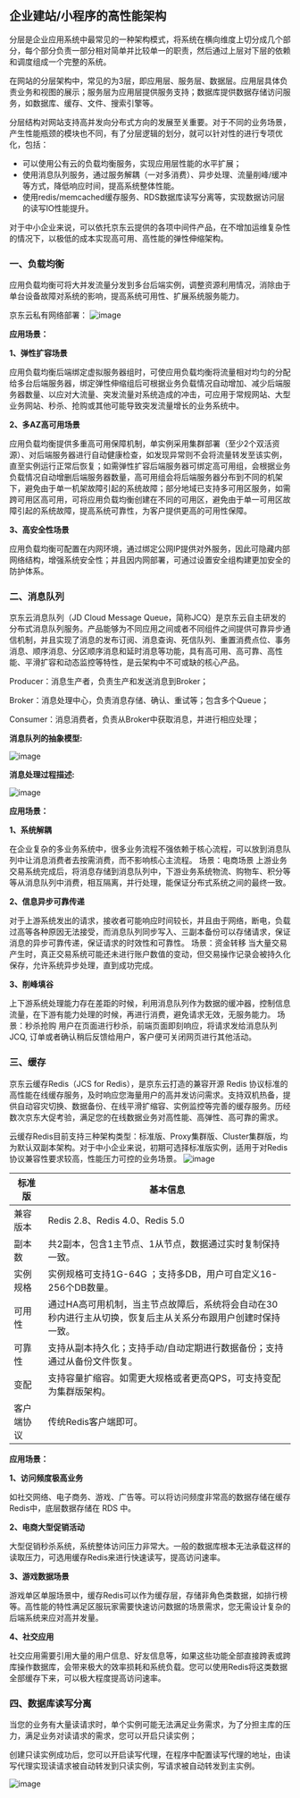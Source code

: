 ## 企业建站/小程序的高性能架构
分层是企业应用系统中最常见的一种架构模式，将系统在横向维度上切分成几个部分，每个部分负责一部分相对简单并比较单一的职责，然后通过上层对下层的依赖和调度组成一个完整的系统。

在网站的分层架构中，常见的为3层，即应用层、服务层、数据层。应用层具体负责业务和视图的展示；服务层为应用层提供服务支持；数据库提供数据存储访问服务，如数据库、缓存、文件、搜索引擎等。

分层结构对网站支持高并发向分布式方向的发展至关重要。对于不同的业务场景，产生性能瓶颈的模块也不同，有了分层逻辑的划分，就可以针对性的进行专项优化，包括：
- 可以使用公有云的负载均衡服务，实现应用层性能的水平扩展；
- 使用消息队列服务，通过服务解耦（一对多消费）、异步处理、流量削峰/缓冲等方式，降低响应时间，提高系统整体性能。
- 使用redis/memcached缓存服务、RDS数据库读写分离等，实现数据访问层的读写IO性能提升。

对于中小企业来说，可以依托京东云提供的各项中间件产品，在不增加运维复杂性的情况下，以极低的成本实现高可用、高性能的弹性伸缩架构。

### 一、负载均衡
应用负载均衡可将大并发流量分发到多台后端实例，调整资源利用情况，消除由于单台设备故障对系统的影响，提高系统可用性、扩展系统服务能力。

京东云私有网络部署：
![image](../../../../image/Networking/ALB/ALB-001.png)

**应用场景：**

**1、弹性扩容场景**

应用负载均衡后端绑定虚拟服务器组时，可使应用负载均衡将流量相对均匀的分配给多台后端服务器，绑定弹性伸缩组后可根据业务负载情况自动增加、减少后端服务器数量、以应对大流量、突发流量对系统造成的冲击，可应用于常规网站、大型业务网站、秒杀、抢购或其他可能导致突发流量增长的业务系统中。

**2、多AZ高可用场景**

应用负载均衡提供多重高可用保障机制，单实例采用集群部署（至少2个双活资源）、对后端服务器进行自动健康检查，如发现异常则不会将流量转发至该实例，直至实例运行正常后恢复；如需弹性扩容后端服务器可绑定高可用组，会根据业务负载情况自动增删后端服务器数量，高可用组会将后端服务器分布到不同的机架下，避免由于单一机架故障引起的系统故障；部分地域已支持多可用区服务，如需跨可用区高可用，可将应用负载均衡创建在不同的可用区，避免由于单一可用区故障引起的系统故障，提高系统可靠性，为客户提供更高的可用性保障。

**3、高安全性场景**

应用负载均衡可配置在内网环境，通过绑定公网IP提供对外服务，因此可隐藏内部网络结构，增强系统安全性；并且因内网部署，可通过设置安全组构建更加安全的防护体系。

### 二、消息队列

京东云消息队列（JD Cloud Message Queue，简称JCQ）是京东云自主研发的分布式消息队列服务。产品能够为不同应用之间或者不同组件之间提供可靠异步通信机制，并且实现了消息的发布订阅、消息查询、死信队列、重置消费点位、事务消息、顺序消息、分区顺序消息和延时消息等功能，具有高可用、高可靠、高性能、平滑扩容和动态监控等特性，是云架构中不可或缺的核心产品。

Producer：消息生产者，负责生产和发送消息到Broker；

Broker：消息处理中心，负责消息存储、确认、重试等；包含多个Queue；

Consumer：消息消费者，负责从Broker中获取消息，并进行相应处理；

**消息队列的抽象模型:**

![image](../../../../image/Best-Practice/Cloud/message-queue-model.png)

**消息处理过程描述:**

![image](../../../../image/Best-Practice/Cloud/message-queue-process.png)

**应用场景：**

**1、系统解耦**

在企业复杂的多业务系统中，很多业务流程不强依赖于核心流程，可以放到消息队列中让消息消费者去按需消费，而不影响核心主流程。 场景：电商场景 上游业务交易系统完成后，将消息存储到消息队列中，下游业务系统物流、购物车、积分等等从消息队列中消费，相互隔离，并行处理，能保证分布式系统之间的最终一致。

**2、信息异步可靠传递**

对于上游系统发出的请求，接收者可能响应时间较长，并且由于网络，断电，负载过高等各种原因无法接受，而消息队列同步写入、三副本备份可以存储请求，保证消息的异步可靠传递，保证请求的时效性和可靠性。 场景：资金转移 当大量交易产生时，真正交易系统可能还未进行账户数值的变动，但交易操作记录会被持久化保存，允许系统异步处理，直到成功完成。

**3、削峰填谷**

上下游系统处理能力存在差距的时候，利用消息队列作为数据的缓冲器，控制信息流量，在下游有能力处理的时候，再进行消费，避免请求无效，无服务能力。 场景：秒杀抢购 用户在页面进行秒杀，前端页面即刻响应，将请求发给消息队列 JCQ, 订单或者确认稍后反馈给用户，客户便可关闭网页进行其他活动。

### 三、缓存

京东云缓存Redis（JCS for Redis），是京东云打造的兼容开源 Redis 协议标准的高性能在线缓存服务，及时响应您海量用户的高并发访问需求。支持双机热备，提供自动容灾切换、数据备份、在线平滑扩缩容、实例监控等完善的缓存服务。历经数次京东大促考验，满足您的在线数据业务对高性能、高弹性、高可靠的需求。

云缓存Redis目前支持三种架构类型：标准版、Proxy集群版、Cluster集群版，均为默认双副本架构。对于中小企业来说，初期可选择标准版实例，适用于对Redis协议兼容性要求较高，性能压力可控的业务场景。
![image](../../../../image/Redis/Features-1.png)

| 标准版 | 基本信息 |
|  ----  | ----  |
| 兼容版本 | Redis 2.8、Redis 4.0、Redis 5.0 |
| 副本数 | 共2副本，包含1主节点、1从节点，数据通过实时复制保持一致。|
| 实例规格 | 实例规格可支持1G-64G ；支持多DB，用户可自定义16-256个DB数量。 |
| 可用性 | 通过HA高可用机制，当主节点故障后，系统将会自动在30秒内进行主从切换，恢复后主从关系分布跟用户创建时保持一致。 |
| 可靠性 | 支持从副本持久化；支持手动/自动定期进行数据备份；支持通过从备份文件恢复。 |
| 变配 | 支持容量扩缩容。如需更大规格或者更高QPS，可支持变配为集群版架构。 |
| 客户端协议 | 传统Redis客户端即可。 |

**应用场景：**

**1、访问频度极高业务**

如社交网络、电子商务、游戏、广告等。可以将访问频度非常高的数据存储在缓存Redis中，底层数据存储在 RDS 中。

**2、电商大型促销活动**

大型促销秒杀系统，系统整体访问压力非常大。一般的数据库根本无法承载这样的读取压力，可选用缓存Redis来进行快速读写，提高访问速率。

**3、游戏数据场景**

游戏单区单服场景中，缓存Redis可以作为缓存层，存储非角色类数据，如排行榜等。高性能的特性满足区服玩家需要快速访问数据的场景需求，您无需设计复杂的后端系统来应对高并发量。

**4、社交应用**

社交应用需要引用大量的用户信息、好友信息等，如果这些功能全部直接跨表或跨库操作数据库，会带来极大的效率损耗和系统负载。您可以使用Redis将这类数据全部缓存下来，可以极大程度提高访问速率。

### 四、数据库读写分离

当您的业务有大量读请求时，单个实例可能无法满足业务需求，为了分担主库的压力，满足业务对读请求的需求，您可以开启只读实例；

创建只读实例成功后，您可以开启读写代理，在程序中配置读写代理的地址，由读写代理实现读请求被自动转发到只读实例，写请求被自动转发到主实例。

![image](../../../../image/RDS/ReadWriteProxy-arch.png)
